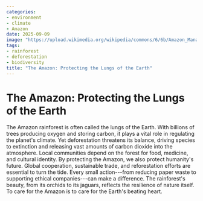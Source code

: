 ```yaml
---
categories:
- environment
- climate
- Amazon
date: 2025-09-09
image: "https://upload.wikimedia.org/wikipedia/commons/6/6b/Amazon_Manaus_forest.jpg"
tags:
- rainforest
- deforestation
- biodiversity
title: "The Amazon: Protecting the Lungs of the Earth"
---
```


# The Amazon: Protecting the Lungs of the Earth

The Amazon rainforest is often called the lungs of the Earth. With
billions of trees producing oxygen and storing carbon, it plays a vital
role in regulating the planet's climate. Yet deforestation threatens its
balance, driving species to extinction and releasing vast amounts of
carbon dioxide into the atmosphere. Local communities depend on the
forest for food, medicine, and cultural identity. By protecting the
Amazon, we also protect humanity's future. Global cooperation,
sustainable trade, and reforestation efforts are essential to turn the
tide. Every small action---from reducing paper waste to supporting
ethical companies---can make a difference. The rainforest's beauty, from
its orchids to its jaguars, reflects the resilience of nature itself. To
care for the Amazon is to care for the Earth's beating heart.
